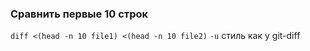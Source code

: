 ### Сравнить первые 10 строк
`diff <(head -n 10 file1) <(head -n 10 file2)`
`-u` стиль как у git-diff  
